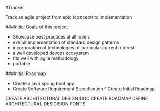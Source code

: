 #Tracker

Track an agile project from epic (concept) to implementation

###Initial Goals of this project
* Showcase best practices at all levels
* exhibit implementation of standard design patterns
* incorporation of technologies of particular current interest
* a well developed devops ecosystem
* fits well with agile methodology
* portable

###Initial Roadmap
* Create a java spring boot app
* Create Software Requirement Specification
^ Create Initial Roadmap

CREATE ARCHITECTURAL DESIGN DOC
CREATE ROADMAP
DEFINE ARCHITECTURAL DESICISION PONTS


